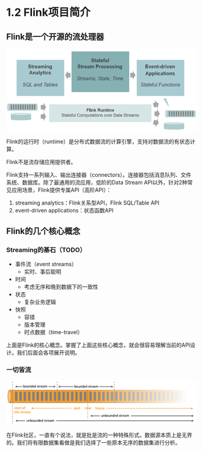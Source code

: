 # 1.2 Flink项目简介

## Flink是一个开源的流处理器 <a href="#lsoeb" id="lsoeb"></a>

![](<../../.gitbook/assets/image (6).png>)

Flink的运行时（runtime）是分布式数据流的计算引擎，支持对数据流的有状态计算。

Flink不是流存储应用提供者。

Flink支持一系列输入、输出连接器（connectors）。连接器包括消息队列、文件系统、数据库。除了最通用的流应用，低阶的Data Stream API以外，针对2种常见应用场景，Flink提供专属API（高阶API）：

1. streaming analytics：Flink关系型API，Flink SQL/Table API
2. event-driven applications：状态函数API

## Flink的几个核心概念 <a href="#kpeun" id="kpeun"></a>

### Streaming的基石（TODO） <a href="#qjyay" id="qjyay"></a>

* 事件流（event streams）
  * 实时、事后聪明
* 时间
  * 考虑无序和晚到数据下的一致性
* 状态
  * 复杂业务逻辑
* 快照
  * 容错
  * 版本管理
  * 时点数据（time-travel）

上面是Flink的核心概念。掌握了上面这些核心概念，就会很容易理解当前的API设计。我们后面会各项展开说明。

### 一切皆流 <a href="#phn1x" id="phn1x"></a>

![](<../../.gitbook/assets/image (9).png>)

在Flink社区，一直有个说法，就是批是流的一种特殊形式。数据源本质上是无界的。我们将有限数据集看做是我们选择了一些原本无序的数据集进行分析。
